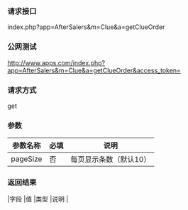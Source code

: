 ### **请求接口**
index.php?app=AfterSalers&m=Clue&a=getClueOrder



### **公网测试**
http://www.apps.com/index.php?app=AfterSalers&m=Clue&a=getClueOrder&access_token=

### **请求方式**
get


### **参数**
| 参数名称  |必填|     说明      |
|------|-----|------|
| pageSize| 否 | 每页显示条数（默认10）   |

### **返回结果**
|字段        |值          |类型    |说明        |
